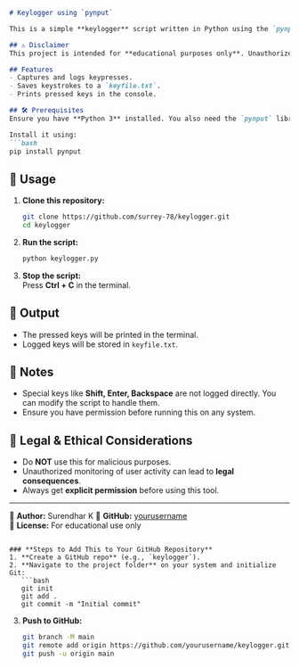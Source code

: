 ```md
# Keylogger using `pynput`

This is a simple **keylogger** script written in Python using the `pynput` library. It captures keystrokes and logs them into a file.

## ⚠ Disclaimer  
This project is intended for **educational purposes only**. Unauthorized use of keyloggers can violate privacy laws. Use it only on systems you own or have explicit permission to monitor.

## Features
- Captures and logs keypresses.
- Saves keystrokes to a `keyfile.txt`.
- Prints pressed keys in the console.

## 🛠 Prerequisites
Ensure you have **Python 3** installed. You also need the `pynput` library.

Install it using:
```bash
pip install pynput
```

## 🚀 Usage
1. **Clone this repository:**
   ```bash
   git clone https://github.com/surrey-78/keylogger.git
   cd keylogger
   ```

2. **Run the script:**
   ```bash
   python keylogger.py
   ```

3. **Stop the script:**  
   Press **Ctrl + C** in the terminal.

## 📂 Output
- The pressed keys will be printed in the terminal.
- Logged keys will be stored in `keyfile.txt`.

## 📝 Notes
- Special keys like **Shift, Enter, Backspace** are not logged directly. You can modify the script to handle them.
- Ensure you have permission before running this on any system.

## 🔐 Legal & Ethical Considerations
- Do **NOT** use this for malicious purposes.
- Unauthorized monitoring of user activity can lead to **legal consequences**.
- Always get **explicit permission** before using this tool.

---

📌 **Author:** Surendhar K
📌 **GitHub:** [yourusername](https://github.com/surrey-78)  
📌 **License:** For educational use only
```

### **Steps to Add This to Your GitHub Repository**
1. **Create a GitHub repo** (e.g., `keylogger`).
2. **Navigate to the project folder** on your system and initialize Git:
   ```bash
   git init
   git add .
   git commit -m "Initial commit"
   ```
3. **Push to GitHub:**
   ```bash
   git branch -M main
   git remote add origin https://github.com/yourusername/keylogger.git
   git push -u origin main
   ```
